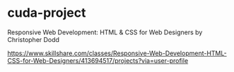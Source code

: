 # cuda-project
Responsive Web Development: HTML & CSS for Web Designers
by Christopher Dodd

https://www.skillshare.com/classes/Responsive-Web-Development-HTML-CSS-for-Web-Designers/413694517/projects?via=user-profile
